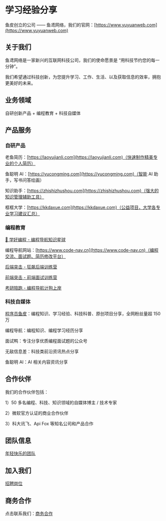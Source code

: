 # 学习经验分享
鱼皮创立的公司 —— 鱼鸢网络，我们的官网：[https://www.yuyuanweb.com](https://www.yuyuanweb.com)



## 关于我们

鱼鸢网络是一家新兴的互联网科技公司，我们的使命愿景是 “用科技节约您的每一分钟”。

我们希望通过科技创新，为您提升学习、工作、生活、以及获取信息的效率，拥抱更美好的未来。



## 业务领域

自研创新产品 + 编程教育 + 科技自媒体



## 产品服务

### 自研产品

老鱼简历：[https://laoyujianli.com](https://laoyujianli.com)（快速制作精美专业的个人简历）

鱼聪明 AI：[https://yucongming.com](https://yucongming.com)（智能 AI 助手，写书问答绘画）

知识助手：[https://zhishizhushou.com](https://zhishizhushou.com)（强大的知识管理辅助工具）

框框大学：[https://kkdaxue.com](https://kkdaxue.com)（公益项目，大学各专业学习建议汇总）



### 编程教育

[💎 学好编程 - 编程导航知识星球](https://yuyuanweb.feishu.cn/wiki/VC1qwmX9diCBK3kidyec74vFnde) 

编程导航网站：[https://www.code-nav.cn](https://www.code-nav.cn)（编程交流、面试题、简历修改平台）

[后端突击 - 狂飙后端训练营](https://yuyuanweb.feishu.cn/wiki/EShmwklfJifDv4k4fCEcdp0Qnrd) 

[前端突击 - 前端面试训练营](https://yuyuanweb.feishu.cn/wiki/UIoAwQAZLiDecgkVw65cQFoenKf)

[考研陪跑 - 编程导航计狗上岸](https://yuyuanweb.feishu.cn/wiki/Qr35wx2dgif2wNkIwikc0jjRnyw) 



### 科技自媒体

[程序员鱼皮](https://space.bilibili.com/12890453/)：编程知识、学习经验、科技科普、原创项目分享，全网粉丝量超 150 万

编程导航：编程知识、编程学习经历分享

面试鸭：专注分享优质编程面试题的公众号

无敌信息差：科技类前沿资讯热点分享

鱼聪明 AI：AI 相关内容资讯分享



## 合作伙伴

我们的合作伙伴包括：

1）50 多名编程、科技、知识领域的自媒体博主 / 技术专家

2）微软官方认证的商业合作伙伴

3）科大讯飞、Api Fox 等知名公司和产品合作



## 团队信息

[年轻快乐的团队](https://yuyuanweb.feishu.cn/wiki/DmB9wCm52iVVQLk98E2clx26nFg) 



## 加入我们

[招聘岗位](https://yuyuanweb.feishu.cn/wiki/GlMiw80xIiOC3PkQb59c5ecKnoH) 



## 商务合作

点击联系我们：[商务合作](https://yuyuanweb.feishu.cn/wiki/AOzgw1mOliX6SskAVEicK6u7nDA) 
